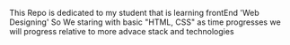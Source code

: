 This Repo is dedicated to my student that is learning frontEnd 'Web Designing' So We staring with basic "HTML, CSS" as time progresses we will progress relative to more advace stack and technologies
